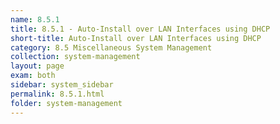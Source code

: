 ```yaml
---
name: 8.5.1
title: 8.5.1 - Auto-Install over LAN Interfaces using DHCP
short-title: Auto-Install over LAN Interfaces using DHCP
category: 8.5 Miscellaneous System Management
collection: system-management
layout: page
exam: both
sidebar: system_sidebar
permalink: 8.5.1.html
folder: system-management
---
```


